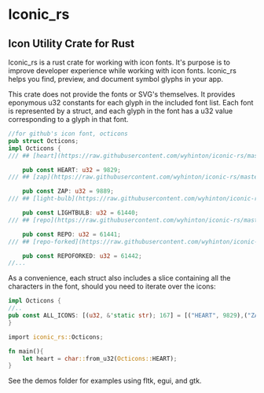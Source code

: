 # Iconic_rs

## Icon Utility Crate for Rust

Iconic_rs is a rust crate for working with icon fonts. It's purpose is to improve developer experience while working with icon fonts. Iconic_rs helps you find, preview, and document symbol glyphs in your app.

This crate does not provide the fonts or SVG's themselves. It provides eponymous u32 constants for each glyph in the included font list. Each font is represented by a struct, and each glyph in the font has a u32 value corresponding to a glyph in that font.

```rust
//for github's icon font, octicons
pub struct Octicons;
impl Octicons {
/// ## [heart](https://raw.githubusercontent.com/wyhinton/iconic-rs/master/icons/octicons/heart.svg)

	pub const HEART: u32 = 9829;
/// ## [zap](https://raw.githubusercontent.com/wyhinton/iconic-rs/master/icons/octicons/zap.svg)

	pub const ZAP: u32 = 9889;
/// ## [light-bulb](https://raw.githubusercontent.com/wyhinton/iconic-rs/master/icons/octicons/light-bulb.svg)

	pub const LIGHTBULB: u32 = 61440;
/// ## [repo](https://raw.githubusercontent.com/wyhinton/iconic-rs/master/icons/octicons/repo.svg)

	pub const REPO: u32 = 61441;
/// ## [repo-forked](https://raw.githubusercontent.com/wyhinton/iconic-rs/master/icons/octicons/repo-forked.svg)

	pub const REPOFORKED: u32 = 61442;
//...
```

As a convenience, each struct also includes a slice containing all the characters in the font, should you need to iterate over the icons:

```rust
impl Octicons {
//..
pub const ALL_ICONS: [(u32, &'static str); 167] = [("HEART", 9829),("ZAP", 9889),...]
}
```

```rust
import iconic_rs::Octicons;

fn main(){
    let heart = char::from_u32(Octicons::HEART);
}

```

See the demos folder for examples using fltk, egui, and gtk.
